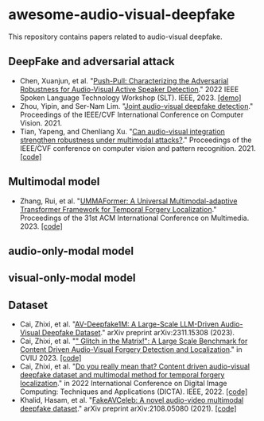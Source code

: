 # awesome-audio-visual-deepfake
This repository contains papers related to audio-visual deepfake.

## DeepFake and adversarial attack
+ Chen, Xuanjun, et al. "[Push-Pull: Characterizing the Adversarial Robustness for Audio-Visual Active Speaker Detection](https://arxiv.org/abs/2210.00753)." 2022 IEEE Spoken Language Technology Workshop (SLT). IEEE, 2023. [[demo]](https://xjchen.tech/Push-Pull/index.html)
+ Zhou, Yipin, and Ser-Nam Lim. "[Joint audio-visual deepfake detection](https://openaccess.thecvf.com/content/ICCV2021/papers/Zhou_Joint_Audio-Visual_Deepfake_Detection_ICCV_2021_paper.pdf)." Proceedings of the IEEE/CVF International Conference on Computer Vision. 2021.
+ Tian, Yapeng, and Chenliang Xu. "[Can audio-visual integration strengthen robustness under multimodal attacks?](https://arxiv.org/pdf/2104.02000.pdf)." Proceedings of the IEEE/CVF conference on computer vision and pattern recognition. 2021. [[code]](https://github.com/YapengTian/AV-Robustness-CVPR21)

## Multimodal model
+ Zhang, Rui, et al. "[UMMAFormer: A Universal Multimodal-adaptive Transformer Framework for Temporal Forgery Localization](https://arxiv.org/abs/2308.14395)." Proceedings of the 31st ACM International Conference on Multimedia. 2023. [[code]](https://github.com/ymhzyj/UMMAFormer)

## audio-only-modal model

## visual-only-modal model

## Dataset
+ Cai, Zhixi, et al. "[AV-Deepfake1M: A Large-Scale LLM-Driven Audio-Visual Deepfake Dataset](https://arxiv.org/pdf/2311.15308v1.pdf)." arXiv preprint arXiv:2311.15308 (2023).
+ Cai, Zhixi, et al. "[" Glitch in the Matrix!": A Large Scale Benchmark for Content Driven Audio-Visual Forgery Detection and Localization](https://arxiv.org/abs/2305.01979)." in CVIU 2023. [[code]](https://github.com/ControlNet/LAV-DF?tab=readme-ov-file)
+ Cai, Zhixi, et al. "[Do you really mean that? Content driven audio-visual deepfake dataset and multimodal method for temporal forgery localization](https://ieeexplore.ieee.org/document/10034605)." in 2022 International Conference on Digital Image Computing: Techniques and Applications (DICTA). IEEE, 2022. [[code]](https://github.com/ControlNet/LAV-DF?tab=readme-ov-file)
+ Khalid, Hasam, et al. "[FakeAVCeleb: A novel audio-video multimodal deepfake dataset](https://arxiv.org/abs/2108.05080)." arXiv preprint arXiv:2108.05080 (2021). [[code]](https://github.com/DASH-Lab/FakeAVCeleb)
